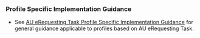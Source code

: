 ### Profile Specific Implementation Guidance
- See [AU eRequesting Task Profile Specific Implementation Guidance](StructureDefinition-au-erequesting-task.html#profile-specific-implementation-guidance) for general guidance applicable to profiles based on AU eRequesting Task.